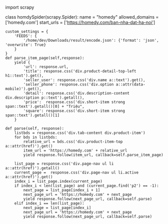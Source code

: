 import scrapy

class homdySpider(scrapy.Spider):
    name = "homedy"
    allowed_domains = ['homedy.com']
    start_urls = ['https://homedy.com/ban-nha-dat-ha-noi']

    custom_settings = {
        'FEEDS': {
            '/home/dev/Downloads/result/encode.json': {'format': 'json', 'overwrite': True}
        }
    }
    def parse_item_page(self,response):
        yield {
            'url': response.url,
            'title': response.css('div.product-detail-top-left h1::text').get(),
            'seller_user': response.css('div.name a::text').get(),
            'seller_phone': response.css('div.option a::attr(data-mobile)').get(),
            'detail': response.css('div.description-content div.description p::text').getall(),
            'price':  response.css('div.short-item strong span::text').getall()[0] + "Triệu",
            'square': response.css('div.short-item strong span::text').getall()[1]
        }

    def parse(self, response):
        listbds = response.css('div.tab-content div.product-item')
        for bds in listbds:
            relative_url = bds.css('div.product-item-top a::attr(href)').get()
            item_url = 'https://homedy.com' + relative_url
            yield response.follow(item_url, callback=self.parse_item_page)

        list_page = response.css('div.page-nav ul li a::attr(href)').getall()
        current_page =  response.css('div.page-nav ul li.active a::attr(href)').get()
        index_i = list_page.index(current_page)
        if index_i < len(list_page) and (current_page.find('p2') == -1):
            next_page = list_page[index_i + 1]
            next_page_url = 'https://homedy.com' + next_page
            yield response.follow(next_page_url, callback=self.parse)
        elif index_i == len(list_page):
            next_page = list_page[index_i]
            next_page_url = 'https://homedy.com' + next_page
            yield response.follow(next_page_url, callback=self.parse)
